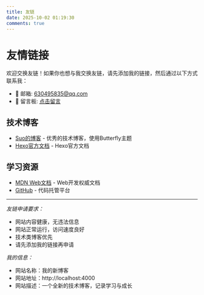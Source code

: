 ```yaml
---
title: 友链
date: 2025-10-02 01:19:30
comments: true
---
```


# 友情链接

欢迎交换友链！如果你也想与我交换友链，请先添加我的链接，然后通过以下方式联系我：

- 📧 邮箱: 630495835@qq.com
- 💬 留言板: [点击留言](留言板链接)

## 技术博客

- [Suo的博客](https://mofan212.github.io/) - 优秀的技术博客，使用Butterfly主题
- [Hexo官方文档](https://hexo.io/zh-cn/docs/) - Hexo官方文档

## 学习资源

- [MDN Web文档](https://developer.mozilla.org/) - Web开发权威文档
- [GitHub](https://github.com/) - 代码托管平台

---

*友链申请要求：*
- 网站内容健康，无违法信息
- 网站正常运行，访问速度良好
- 技术类博客优先
- 请先添加我的链接再申请

*我的信息：*
- 网站名称：我的新博客
- 网站地址：http://localhost:4000
- 网站描述：一个全新的技术博客，记录学习与成长
